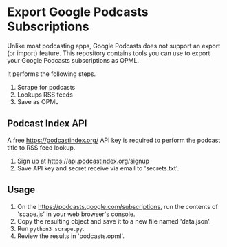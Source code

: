# Export Google Podcasts Subscriptions

Unlike most podcasting apps, Google Podcasts does not support an export (or import) feature. This repository contains tools you can use to export your Google Podcasts subscriptions as OPML.

It performs the following steps.

1. Scrape for podcasts
1. Lookups RSS feeds
1. Save as OPML

## Podcast Index API

A free https://podcastindex.org/ API key is required to perform the podcast title to RSS feed lookup.

1. Sign up at https://api.podcastindex.org/signup
1. Save API key and secret receive via email to 'secrets.txt'.

## Usage

1. On the https://podcasts.google.com/subscriptions, run the contents of 'scape.js' in your web browser's console.
1. Copy the resulting object and save it to a new file named 'data.json'.
1. Run `python3 scrape.py`.
1. Review the results in 'podcasts.opml'.
